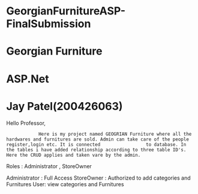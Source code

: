 # GeorgianFurnitureASP-FinalSubmission

# Georgian Furniture
# ASP.Net
# Jay Patel(200426063)


Hello Professor,
                
                Here is my project named GEOGRIAN Furniture where all the hardwares and furnitures are sold. Admin can take care of the people register,login etc. It is connected                 to database. In the tables i have added relationship according to three table ID's. Here the CRUD applies and taken vare by the admin.
                
Roles : Administrator , StoreOwner

Administrator : Full Access
StoreOwner : Authorized to add categories and Furnitures
User: view categories and Furnitures                












